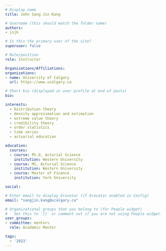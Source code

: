 ```yaml
---
# Display name
title: John Sang Jin Kang

# Username (this should match the folder name)
authors:
- jsjk

# Is this the primary user of the site?
superuser: false

# Role/position
role: Instructor

Organizations/Affiliations:
organizations:
- name: University of Calgary
  url: https://www.ucalgary.ca

# Short bio (displayed in user profile at end of posts)
bio: 

interests:
  - Distribution theory
  - density approximation and estimation
  - extreme value theory
  - credibility theory
  - order statistics
  - time series
  - actuarial education

education:
  courses:
  - course: Ph.D, Acturial Science
    institution: Western University
  - course: MS, Acturial Science
    institution: Western University
  - course: Master of Finance
    institution: York University

social:

# Enter email to display Gravatar (if Gravatar enabled in Config)
email: "sangjin.kang@ucalgary.ca"

# Organizational groups that you belong to (for People widget)
#   Set this to `[]` or comment out if you are not using People widget.
user_groups:
- committee: mentors
  role: Academic Mentor

tags:
  - '2023'
---
```

